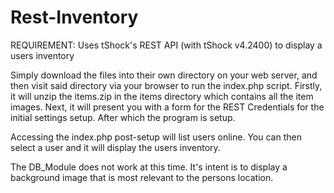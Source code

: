 Rest-Inventory
==============

REQUIREMENT: Uses tShock's REST API (with tShock v4.2400) to display a users inventory

Simply download the files into their own directory on your web server, and then visit said directory via your browser to run the index.php script. Firstly, it will unzip the items.zip in the items directory which contains all the item images. Next, it will present you with a form for the REST Credentials for the initial settings setup. After which the program is setup.

Accessing the index.php post-setup will list users online. You can then select a user and it will display the users inventory.

The DB_Module does not work at this time. It's intent is to display a background image that is most relevant to the persons location.
